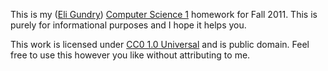 This is my ([Eli Gundry](https://github.com/eligundry)) [Computer Science 1](http://www.cs.kent.edu/~lucc/ioop/) homework for Fall 2011. This is
purely for informational purposes and I hope it helps you.

This work is licensed under [CC0 1.0
Universal](http://creativecommons.org/publicdomain/zero/1.0/) and is public
domain. Feel free to use this however you like without attributing to me.
